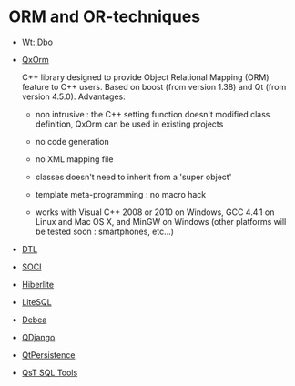 # ORM and OR-techniques

* [Wt::Dbo](http://www.webtoolkit.eu/wt/doc/tutorial/dbo/tutorial.html)
* [QxOrm](http://www.qxorm.com/qxorm_en/home.html)
	
	C++ library designed to provide Object Relational Mapping (ORM) feature to C++ users.
	Based on  boost (from version 1.38) and Qt (from version 4.5.0).
	Advantages:
	
	+ non intrusive : the C++ setting function doesn't modified class definition, QxOrm can be used in existing projects
	
	+ no code generation
	
	+ no XML mapping file
	
	+ classes doesn't need to inherit from a 'super object'
	
	+ template meta-programming : no macro hack
	
	+ works with Visual C++ 2008 or 2010 on Windows, GCC 4.4.1 on Linux and Mac OS X, 
	  and MinGW on Windows (other platforms will be tested soon : smartphones, etc...)
	  
* [DTL](http://dtemplatelib.sourceforge.net/)
* [SOCI](http://soci.sourceforge.net/)
* [Hiberlite](http://code.google.com/p/hiberlite/) 
* [LiteSQL](http://sourceforge.net/apps/trac/litesql/)
* [Debea](http://debea.net/)
* [QDjango](http://opensource.bolloretelecom.eu/projects/qdjango/)
* [QtPersistence](http://sourceforge.net/projects/qtpersistence/)
* [QsT SQL Tools](http://sourceforge.net/projects/qstsqltools/)